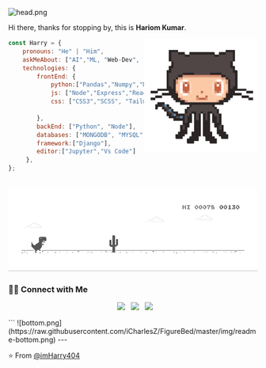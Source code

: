 ![head.png](https://github.com/imHarry404/my_django/blob/master/my%20django%20study/banner.png)

Hi there, thanks for stopping by, this is **Hariom Kumar**.

<img align='right' src="https://raw.githubusercontent.com/iCharlesZ/FigureBed/master/img/octocat.gif" width="230">

```javascript
const Harry = {
    pronouns: "He" | "Him",
    askMeAbout: ["AI","ML, "Web-Dev", "Tech"],
    technologies: {
        frontEnd: {
            python:["Pandas","Numpy","Matplotlib","OpenCv","TenserFlow","Keras"],
            js: ["Node","Express","React", "Angular"],
            css: ["CSS3","SCSS", "Tailwind"]
            
        },
        backEnd: ["Python", "Node"],
        databases: ["MONGODB", "MYSQL"],
        framework:["Django"], 
        editor:["Jupyter","Vs Code"]
     },
};



```
![Dino](https://raw.githubusercontent.com/sanket9006/sanket9006/master/dino.gif)

<h3> 🤝🏻 Connect with Me </h3>
<p align="center">
&nbsp; <a href="https://twitter.com/imHarry404" target="_blank" rel="noopener noreferrer"><img src="https://img.icons8.com/plasticine/100/000000/twitter.png" width="50" /></a>  
&nbsp; <a href="https://www.linkedin.com/in/imHarry404" target="_blank" rel="noopener noreferrer"><img src="https://img.icons8.com/plasticine/100/000000/linkedin.png" width="50" /></a>
&nbsp; <a href="mailto:hariom14may11@gmail.com" target="_blank" rel="noopener noreferrer"><img src="https://img.icons8.com/plasticine/100/000000/gmail.png"  width="50" /></a>
</p>
```
![bottom.png](https://raw.githubusercontent.com/iCharlesZ/FigureBed/master/img/readme-bottom.png)
---


⭐️ From [@imHarry404](https://github.com/imHarry404)


